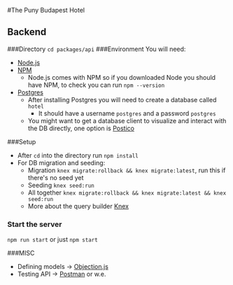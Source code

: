 #The Puny Budapest Hotel

## Backend
###Directory
`cd packages/api`
###Environment 
You will need: 
* [Node.js](https://nodejs.org/en/download/)
* [NPM](https://www.npmjs.com/get-npm)
    *  Node.js comes with NPM so if you downloaded Node you should have NPM, to check you can run `npm --version`
* [Postgres](https://www.postgresql.org/download/) 
    * After installing Postgres you will need to create a database called `hotel`
        * It should have a username `postgres` and a password `postgres`
    * You might want to get a database client to visualize and interact with the DB directly, one option is [Postico](https://eggerapps.at/postico/)

###Setup
* After `cd` into the directory run `npm install`
* For DB migration and seeding:
    *  Migration `knex migrate:rollback && knex migrate:latest`, run this if there's no seed yet
    *  Seeding `knex seed:run`
    *  All together `knex migrate:rollback && knex migrate:latest && knex seed:run`
    *  More about the query builder [Knex](https://knexjs.org/#Builder)

### Start the server
`npm run start` or just `npm start`

###MISC
* Defining models -> [Objection.js](http://vincit.github.io/objection.js/)
* Testing API -> [Postman](https://www.getpostman.com/) or w.e.
